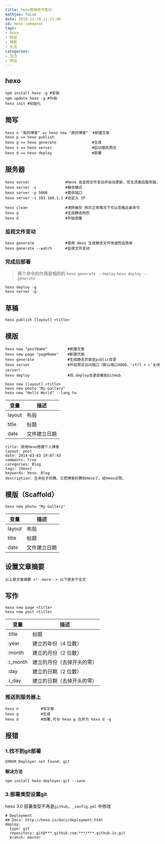 ```yaml
---
title: hexo常用命令笔记
mathjax: false
date: 2018-11-29 11:13:08
id: hexo-commands
tags:
- hexo
- 网站
- 博客
- 生活
categories:
- 生活
- 网站
---
```


## hexo

```
npm install hexo -g #安装  
npm update hexo -g #升级  
hexo init #初始化
```

<!---more--->

## 简写

```
hexo n "我的博客" == hexo new "我的博客"  #新建文章
hexo p == hexo publish
hexo g == hexo generate                #生成
hexo s == hexo server                  #启动服务预览
hexo d == hexo deploy                  #部署
```

## 服务器

```
hexo server                #Hexo 会监视文件变动并自动更新，您无须重启服务器。
hexo server -s             #静态模式
hexo server -p 5000        #更改端口
hexo server -i 192.168.1.1 #自定义 IP

hexo clean                 #清除缓存 网页正常情况下可以忽略此条命令
hexo g                     #生成静态网页
hexo d                     #开始部署

```

### 监视文件变动

```
hexo generate              #使用 Hexo 生成静态文件快速而且简单
hexo generate --watch      #监视文件变动
```

### 完成后部署

> 两个命令的作用是相同的
> `hexo generate --deploy`
> `hexo deploy --generate`

```
hexo deploy -g
hexo server -g
```

## 草稿

```
hexo publish [layout] <title>
```

## 模版

```
hexo new "postName" 		#新建文章
hexo new page "pageName" 	#新建页面
hexo generate 				#生成静态页面至public目录
hexo server			 		#开启预览访问端口（默认端口4000，'ctrl + c'关闭server）
hexo deploy 				#将.deploy目录部署到GitHub
```

```
hexo new [layout] <title>
hexo new photo "My Gallery"
hexo new "Hello World" --lang tw
```

| 变量   | 描述         |
| ------ | ------------ |
| layout | 布局         |
| title  | 标题         |
| date   | 文件建立日期 |

```
title: 使用Hexo搭建个人博客
layout: post
date: 2014-03-03 19:07:43
comments: true
categories: Blog
tags: [Hexo]
keywords: Hexo, Blog
description: 生命在于折腾，又把博客折腾到Hexo了。给Hexo点赞。
```

## 模版（Scaffold）

```
hexo new photo "My Gallery"
```

| 变量   | 描述         |
| ------ | ------------ |
| layout | 布局         |
| title  | 标题         |
| date   | 文件建立日期 |

## 设置文章摘要

```
以上是文章摘要 <!--more--> 以下是余下全文 
```

## 写作

```
hexo new page <title>
hexo new post <title>
```

| 变量     | 描述                       |
| -------- | -------------------------- |
| :title   | 标题                       |
| :year    | 建立的年份（4 位数）       |
| :month   | 建立的月份（2 位数）       |
| :i_month | 建立的月份（去掉开头的零） |
| :day     | 建立的日期（2 位数）       |
| :i_day   | 建立的日期（去掉开头的零） |

### 推送到服务器上

```
hexo n 			#写文章
hexo g 			#生成
hexo d 			#部署,可与 hexo g 合并为 hexo d -g
```

## 报错

### 1.找不到git部署

```
ERROR Deployer not found: git
```

**解决方法**

```
npm install hexo-deployer-git --save
```

### 3.部署类型设置git

hexo 3.0 部署类型不再是`github`，`_config.yml` 中修改

```
# Deployment
## Docs: http://hexo.io/docs/deployment.html
deploy:
  type: git
  repository: git@***.github.com:***/***.github.io.git
  branch: master
```